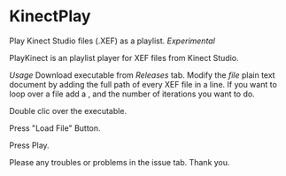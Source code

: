 # KinectPlay
Play Kinect Studio files (.XEF) as a playlist. *Experimental*

PlayKinect is an playlist player for XEF files from Kinect Studio. 

*Usage*
Download executable from _Releases_ tab. 
Modify the _file_ plain text document by adding the full path of every XEF file in a line. If you want to loop over a file add a , and the number of iterations you want to do. 

Double clic over the executable.

Press "Load File" Button.

Press Play. 

Please any troubles or problems in the issue tab. Thank you.
